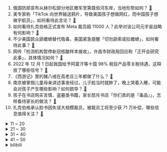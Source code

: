 1. 俄国防部宣布从赫尔松部分地区撤军至第聂伯河东岸，当地形势如何？ [:link:](https://www.zhihu.com/question/565653108)
2. 美专家称「TikTok 向世界输送鸦片，导致美国孩子想做网红，而中国孩子想做宇航员」，如何看待此言论？ [:link:](https://www.zhihu.com/question/565548084)
3. 如何看待扎克伯格正式宣布 Meta 裁员超 11000 人？此举对该公司元宇宙战略有何影响？ [:link:](https://www.zhihu.com/question/565591603)
4. 不少美国民众舔蟾蜍替代吸毒，美国紧急提醒「切勿舔索诺拉蟾蜍」，如何看待此事？ [:link:](https://www.zhihu.com/question/565434279)
5. 网传「检测机构暂停新冠核酸样本接收」，许昌市财政局回应称「正开会研究此事」，具体情况如何？ [:link:](https://www.zhihu.com/question/565563427)
6. 2022 年 12 月 1 日起我国给予阿富汗等十国 98% 税目产品零关税待遇，这释放了哪些信号？ [:link:](https://www.zhihu.com/question/565609719)
7. 《西游记》里的猪八戒在高老庄三年都做了什么？ [:link:](https://www.zhihu.com/question/36978137)
8. 南京被掌掴儿童母亲讲述事发经过，儿子脸当时就肿了，晚上哭着入睡，可能会对孩子产生哪些影响？如何疏导？ [:link:](https://www.zhihu.com/question/565642077)
9. 孩子在书店购买言情、盗墓类书籍，家长怒斥书店「你们卖的是『毒品』」，怎样看待家长的做法？ [:link:](https://www.zhihu.com/question/565585756)
10. 扎克伯格承认脸书因失误大规模裁员，被裁员工将至少获 71 万补偿，哪些信息值得关注？ [:link:](https://www.zhihu.com/question/565561741)
<details>
<summary>11 ~ 20</summary>

11. 按照珠海航展上展示的标准，打包出口一个合成旅大概需要多少钱？ [:link:](https://www.zhihu.com/question/565175485)
12. 南京一男子因自家孩子被同学打伤，上门掌掴对方、推倒老人致骨折，如何评价其做法？遇到这种情况该如何处理？ [:link:](https://www.zhihu.com/question/565595413)
13. 高中老师将羊了个羊改编成历了个史，这种创新教学方法让历史课瞬间变得趣味无穷，如何看待此事？ [:link:](https://www.zhihu.com/question/565612477)
14. 六旬老人嫌打篮球太吵，从 7 楼向篮球场扔饮料瓶。如何看待老人的行为？ [:link:](https://www.zhihu.com/question/565352566)
15. 如何评价《英雄联盟》主播小超梦抽奖手抖事件？ [:link:](https://www.zhihu.com/question/565169296)
16. 媒体报道多地现二手房交易骗局，涉案金额过亿，数百业主「卖房致贫」，具体情况如何？哪些信息值得关注？ [:link:](https://www.zhihu.com/question/565556906)
17. 非法提供韩剧获利 221 万余元，5 名韩剧 TV 相关负责人获刑，如何看待此处罚？有哪些警示作用？ [:link:](https://www.zhihu.com/question/565574918)
18. 封阳台这种栏杆要不要拆？ [:link:](https://www.zhihu.com/question/467056277)
19. 如何看待 CAPCOM 宣布与腾讯天美工作室共同推出《怪物猎人》系列手游新作？ [:link:](https://www.zhihu.com/question/565433152)
20. 家长没车真的很丢人吗? [:link:](https://www.zhihu.com/question/550405596)
</details>
<details>
<summary>21 ~ 30</summary>

21. 新疆库尔勒表示「对北园新村患者医治无效死亡事件」开展调查，有哪些信息值得关注？ [:link:](https://www.zhihu.com/question/565596834)
22. 短道速滑刘氏兄弟申请变更国籍，放弃匈牙利国籍将损失巨额政府年金，如何看待他们的选择？ [:link:](https://www.zhihu.com/question/565566736)
23. 雇主价值 23 万缅因猫坠楼，保姆被扣 9000 多元工资，从法律角度分析保姆应该对此负责吗？ [:link:](https://www.zhihu.com/question/565392541)
24. 泽连斯基改口「若遵循乌克兰的条件，可与俄罗斯和谈」，这将会对局势产生哪些影响？ [:link:](https://www.zhihu.com/question/565543893)
25. 中国航展第二天，你都看到了哪些「大国重器」？你最喜欢哪一款？ [:link:](https://www.zhihu.com/question/565149055)
26. 如何评价三星杯申真谞 2：0 崔精，取得世界大赛个人第四冠？ [:link:](https://www.zhihu.com/question/565399002)
27. 比特币一度跌超 15%，24 小时全网 84 亿元蒸发，37 万人爆仓，发生了什么？哪些信息值得关注？ [:link:](https://www.zhihu.com/question/565546563)
28. 英特尔处理器功能定名为Intel On Demand，可通过付费解锁硬件性能，你对该功能有哪些评价？ [:link:](https://www.zhihu.com/question/564997107)
29. 你和你高中的朋友还有联系吗？ [:link:](https://www.zhihu.com/question/565357922)
30. 我国 10 月 CPI 同比上涨 2.1%， PPI 同比下降1.3%，如何解读？哪些信息值得关注？ [:link:](https://www.zhihu.com/question/565553757)
</details>
<details>
<summary>31 ~ 40</summary>

31. 游戏史上公认最好的作品有哪些？ [:link:](https://www.zhihu.com/question/563795638)
32. 为什么有很多男生打游戏就可以很快乐？ [:link:](https://www.zhihu.com/question/347424469)
33. 32岁，如何避免心态衰老？ [:link:](https://www.zhihu.com/question/565023504)
34. 大学只有前两名能保研，那努力三年得到第三名有意义吗? [:link:](https://www.zhihu.com/question/565419268)
35. 直营十年后，喜茶向自家员工开放加盟，加盟费 50 万元以内，喜茶开放下沉市场透露出何种行业趋势？ [:link:](https://www.zhihu.com/question/564840454)
36. 三口之家有必要买洗碗机吗？ [:link:](https://www.zhihu.com/question/550452975)
37. 国考考试地点一般在什么地方? [:link:](https://www.zhihu.com/question/488839231)
38. 应不应该让孩子的同学常到家里玩？ [:link:](https://www.zhihu.com/question/476783358)
39. 我国首个住房租赁基金在北京正式设立，面向新市民群体，将带来哪些影响？ [:link:](https://www.zhihu.com/question/565617941)
40. 11 月 9 日多家炒股 APP 出故障，「同花顺崩了」上热搜，发生了什么？哪些信息值得关注？ [:link:](https://www.zhihu.com/question/565562145)
</details>
<details>
<summary>41 ~ 50</summary>

41. 美国务院称「美俄将就军控条约相关事宜举行会谈」，此举有何意义？有哪些信息值得关注？ [:link:](https://www.zhihu.com/question/565551283)
42. 医生违约跳槽遭医院索赔，索赔38万有何法律依据？规培医生跳槽的新闻为何如此高发？ [:link:](https://www.zhihu.com/question/565174116)
43. 媒体报道多城二手房挂牌量突破 10 万套，交易周期拉长，具体情况如何？释放了哪些信号？ [:link:](https://www.zhihu.com/question/565598679)
44. 乌媒称「美国防部确认已向乌克兰交付两套 NASAMS 防空系统」，该系统能力如何？ [:link:](https://www.zhihu.com/question/565544696)
45. 如果只能吃一种零食，你会选择什么？ [:link:](https://www.zhihu.com/question/564516604)
46. 如何判断一只猫是真的对你有感情还是只是为了混口饭吃？ [:link:](https://www.zhihu.com/question/279380520)
47. 如果工作得很不开心，你会不会辞职？ [:link:](https://www.zhihu.com/question/563747272)
48. 家庭卫生是选扫地机器人还是洗地机？ [:link:](https://www.zhihu.com/question/353205099)
49. 王毅应约同澳外长通电话，澳方表示无意放大存在的分歧，释放了哪些信息？还有哪些细节值得关注？ [:link:](https://www.zhihu.com/question/565401579)
50. 马斯克的「超级高铁」启动全面测试，时速达 965 公里，该项目前景如何？ [:link:](https://www.zhihu.com/question/565157961)
</details><details>
<summary>bilibili</summary>

1. 折叠屏iPhone全球首发！「科技美学」出品 iPhoneV 经费爆炸/怒肝300天 [:link:](//www.bilibili.com/video/BV1MG4y1f7iF)
2. 眼“色”游戏 （9） [:link:](//www.bilibili.com/video/BV1b14y1p7ju)
3. 本来挺喜欢喝阿萨姆的。 [:link:](//www.bilibili.com/video/BV1Qe4y1s7Er)
4. 五个长期任务，早看早做完哦！ [:link:](//www.bilibili.com/video/BV1mP411F7Ca)
5. [静改动] RC遥控潜艇制作历程 [:link:](//www.bilibili.com/video/BV1M84y1v71R)
6. 今晚上这座城市又多了一个伤心的人 [:link:](//www.bilibili.com/video/BV17K411m7bs)
7. 【纯黑】《战神：诸神黄昏》战神难度无伤攻略解说 第一期 [:link:](//www.bilibili.com/video/BV1Qv4y1U7zC)
8. “你们不要再这样吃面了，这样只会饿死我！”【5】 [:link:](//www.bilibili.com/video/BV1jd4y1r76f)
9. 净化宿舍环境，从我做起 [:link:](//www.bilibili.com/video/BV1XR4y1f77C)
10. “后来才发现，猴哥的悟性可不是一般的高啊！” [:link:](//www.bilibili.com/video/BV1Z14y1V7YB)
<details>
<summary>11 ~ 20</summary>

11. 美越要学习几种语言？被法语支配的恐惧 [:link:](//www.bilibili.com/video/BV1vv4y1U7Zf)
12. 古国守卫者——《原神》遗迹系列怪物创作的幕后 [:link:](//www.bilibili.com/video/BV14P4y1U7DY)
13. 法国人为何在老挝守灵？【硬核狠人43】 [:link:](//www.bilibili.com/video/BV1WY411Z7Cj)
14. 妈妈陪我去相亲后，她终于能理解我了…… [:link:](//www.bilibili.com/video/BV1RR4y1f79M)
15. 雅俗共赏 [:link:](//www.bilibili.com/video/BV1zg411B7c5)
16. 【原神】草系玩法核心辅助，强度爆炸！0命纳西妲测评+教学攻略丨纳西妲使用体验报告 [:link:](//www.bilibili.com/video/BV1Pe4y1x7Du)
17. 叫了几个造型师来改造自己，结果成了氛围感帅哥，这算成功吗？？？ [:link:](//www.bilibili.com/video/BV1xV4y137Av)
18. 当老姑婆上司误会了你喜欢她！ [:link:](//www.bilibili.com/video/BV1rV4y137bo)
19. 把相机绑在老鹰身上，沉浸式飞翔…太震撼了！ [:link:](//www.bilibili.com/video/BV1DG411c7c2)
20. 大石桥联盟回来了《黑桃A》 [:link:](//www.bilibili.com/video/BV1v8411h7ur)
</details>
<details>
<summary>21 ~ 30</summary>

21. 她明明是在认真地做菜，但为什么我这么想笑。。。 [:link:](//www.bilibili.com/video/BV1qG4y1t7bR)
22. 那天我才明白，原来手工，远远落后于时代 [:link:](//www.bilibili.com/video/BV15G4y1t7Bh)
23. 战辉榴莲姐 [:link:](//www.bilibili.com/video/BV1bd4y1w7BN)
24. 蓝 色 女夭 女臣 [:link:](//www.bilibili.com/video/BV1sG4y187EZ)
25. 你们要的《猪猪侠》主题曲改古风 [:link:](//www.bilibili.com/video/BV17g411B753)
26. 这到底该怎么过去啊？？ [:link:](//www.bilibili.com/video/BV1nW4y147Kt)
27. 【原神】看好了，这才是渡海的正确方式！ [:link:](//www.bilibili.com/video/BV1Ge4y1x77Z)
28. 【STN快报6.5季12】我帮阿根廷发展经济，竟被遣返回国 [:link:](//www.bilibili.com/video/BV1Hg411B7t5)
29. 等等..！打劫好像不是用这个的吧！？.. [:link:](//www.bilibili.com/video/BV14e411F7hy)
30. 干了一碗恒河水和干了一碗黄河长江水有啥区别？ [:link:](//www.bilibili.com/video/BV1vt4y1K793)
</details>
<details>
<summary>31 ~ 40</summary>

31. 两亿老年人，困在厕所里 [:link:](//www.bilibili.com/video/BV1VD4y1t7Qu)
32. 全程感受山东北部的普通农村婚礼 [:link:](//www.bilibili.com/video/BV1XG411c7Ux)
33. 全球唯一米其林 油炸树皮 复刻出来会是什么味道 [:link:](//www.bilibili.com/video/BV17K411U75f)
34. 探秘美国拳头公司，总部食堂！！S12比赛从这里发起？ [:link:](//www.bilibili.com/video/BV1se4y117Rd)
35. 【原神配音•5】生无可恋——夜兰 [:link:](//www.bilibili.com/video/BV1YW4y177iT)
36. 对着教令院就是一顿老拳👊 [:link:](//www.bilibili.com/video/BV12g411B7uj)
37. 不好意思，打扰到你们了 [:link:](//www.bilibili.com/video/BV13d4y1w7uL)
38. 天玑9200前瞻上手：赶上A16了吗？ [:link:](//www.bilibili.com/video/BV1Be4y117Dt)
39. 【水果猎人】香蕉的“科技与狠活”？辟谣！ [:link:](//www.bilibili.com/video/BV13d4y1w7mM)
40. 自信，太自信了 [:link:](//www.bilibili.com/video/BV1yP4y127Tf)
</details>
<details>
<summary>41 ~ 50</summary>

41. 说上“家乡话”瞬间注入灵魂【原神语音】 [:link:](//www.bilibili.com/video/BV1sG411w7vN)
42. 鸡你太美生命力为何如此长久？硬核分析鸡你太美的爆火之路【ikun理论强化课】 [:link:](//www.bilibili.com/video/BV1d8411h76u)
43. 这些生活小常识人人都应了解～ [:link:](//www.bilibili.com/video/BV15d4y1r7MT)
44. 这酸奶盖子上的英文很妙，中文翻译更妙！ [:link:](//www.bilibili.com/video/BV1Lt4y1K7JU)
45. 这是小提琴该有的动静？ [:link:](//www.bilibili.com/video/BV1zY411Z7PX)
46. 三 观 比 五 官 正，但 瞎 [:link:](//www.bilibili.com/video/BV1Mm4y1F7oT)
47. 杭州夜市上的“C位”小摊，打动无数网友！ [:link:](//www.bilibili.com/video/BV1W8411h7hL)
48. 骑行翻越折多山，遭遇冻雨和大堵车全身淋湿狼狈不堪，幸好找到一个铁皮房 [:link:](//www.bilibili.com/video/BV1cd4y1k78B)
49. 冷空气来了，帅师傅又做起了他的羊肉！ [:link:](//www.bilibili.com/video/BV1LP4y127Mr)
50. 啊，这就是中年的前奏吗？ [:link:](//www.bilibili.com/video/BV1B84y1v7SH)
</details>
<details>
<summary>51 ~ 60</summary>

51. 【原神】纳西妲读心五星角色：哟？整挺花 [:link:](//www.bilibili.com/video/BV1N84y1v7QF)
52. 【散兵】不会炒？烹饪秘诀诚心奉上！教你做出好吃的散兵！！！【原神】 [:link:](//www.bilibili.com/video/BV1wD4y1t7TN)
53. “风已经有冬天的味道了，那就好好和秋天告个别吧” [:link:](//www.bilibili.com/video/BV1e14y1V7NX)
54. 每天一遍摆烂再见❌4个方法快速进入学习状态 [:link:](//www.bilibili.com/video/BV17G4y187oM)
55. 我们的故事未完待续！求祝福！ [:link:](//www.bilibili.com/video/BV18d4y1F74P)
56. 当时的我表面平静，内心复杂！ [:link:](//www.bilibili.com/video/BV1Be411F7wT)
57. 我只是辞职了，不是辞世了…… [:link:](//www.bilibili.com/video/BV1v24y1f7wg)
58. 我 的 社 交 生 活 [:link:](//www.bilibili.com/video/BV1HP4y127Z6)
59. 紫罗兰永恒花园xMaylaClassic 联名高跟鞋开箱和试穿 [:link:](//www.bilibili.com/video/BV1vP4y127AL)
60. 一个人的人品和他的才华是没有任何关系的 [:link:](//www.bilibili.com/video/BV1h8411h7m7)
</details>
<details>
<summary>61 ~ 70</summary>

61. 主任从来都不是反派🥺 [:link:](//www.bilibili.com/video/BV18D4y1t7xL)
62. 官宣! 王源工作室在B站正式营业啦 [:link:](//www.bilibili.com/video/BV1JP4y1U78T)
63. 【私藏馆】苏打绿《我好想你》唱哭吴青峰的神曲！秋天的思念好像你 [:link:](//www.bilibili.com/video/BV1nG411w7Nt)
64. 氪金游戏策划的人生体验 [:link:](//www.bilibili.com/video/BV1dG411c7Ua)
65. 在英国下雨不打伞的人确实不少！到底为啥？我简要的总结了几点。 [:link:](//www.bilibili.com/video/BV1kW4y1x7Bg)
66. 鸡哥教我学魔法 [:link:](//www.bilibili.com/video/BV1Ue4y1s7XV)
67. 吃早餐去咯～ [:link:](//www.bilibili.com/video/BV1GG4y1t7m7)
68. 这份《提瓦特砍树指南》请收好！ [:link:](//www.bilibili.com/video/BV1Te4y1x7pM)
69. 放射线辐射，会让摄像头变模糊吗？ [:link:](//www.bilibili.com/video/BV1984y1e7Zj)
70. 万圣节都什么👻 [:link:](//www.bilibili.com/video/BV1uD4y1t7k3)
</details>
<details>
<summary>71 ~ 80</summary>

71. 刺激！假装偷偷躲阳台用VR看小姐姐…被女友抓住后又让她看到肌肉帅哥？她会有啥反应… [:link:](//www.bilibili.com/video/BV1Xt4y1K77s)
72. 快来看潮汕牛肉真的会跳舞！！【怎么这么值ep55-官塘兄弟牛肉店】 [:link:](//www.bilibili.com/video/BV1jd4y1F7C1)
73. 嗨，有句话想说给你听 [:link:](//www.bilibili.com/video/BV1Wt4y1K7db)
74. 假如室友关系像情侣.... [:link:](//www.bilibili.com/video/BV1Te4y117yc)
75. 【阿斗】野人大战异鬼大军！真每秒都是经费在燃烧！美剧史诗巨作《权力的游戏》第18期 [:link:](//www.bilibili.com/video/BV1rP4y127qR)
76. 【我结婚了！】恋爱第五年，差点分手还是结婚？那就结婚吧！和世界上最爱我的男人~【1802天，从校服到婚纱】 [:link:](//www.bilibili.com/video/BV11e4y1x7xj)
77. 俩猛男差点被撑爆！800一人的“奇葩”自助餐到底有多离谱！？ [:link:](//www.bilibili.com/video/BV1jP411c7J1)
78. 还真成了！原神哥BeryL要求艾希冠军皮肤做成爱莉希雅，皮肤设计师：行 [:link:](//www.bilibili.com/video/BV1nW4y147mC)
79. Beyond 海阔天空 8bit版 [:link:](//www.bilibili.com/video/BV1Te4y1v7XH)
80. 80后已婚无娃丨这是你想要的婚后生活吗 [:link:](//www.bilibili.com/video/BV1td4y1r7ns)
</details>
<details>
<summary>81 ~ 90</summary>

81. 【国潮盛典】国风少年刘宇《如麟一梦》在龙鳞装的世界中恣意放歌，再现传奇非遗之美 [:link:](//www.bilibili.com/video/BV1Jm4y1F7T4)
82. 宫崎骏动漫风滤镜 [:link:](//www.bilibili.com/video/BV1LP411A7KV)
83. 欢迎来到长沙耶总会 [:link:](//www.bilibili.com/video/BV13e411F74x)
84. 秋天情侣氛围感自拍技巧 [:link:](//www.bilibili.com/video/BV1cP411A7ET)
85. 我真没想到小猫咪能那么重！！ [:link:](//www.bilibili.com/video/BV1se411F7NP)
86. 来东北黑龙江吃什么不踩坑！ [:link:](//www.bilibili.com/video/BV1ut4y1K7m1)
87. 【天才变态x直球辣妹】我就喜欢看你被挑逗时坐怀不乱的样子。 [:link:](//www.bilibili.com/video/BV1VP411A7vP)
88. 告别我的万年刘海后 竟然被你们一致猛夸！ [:link:](//www.bilibili.com/video/BV16v4y1D7WD)
89. 《雅 俗 共 赏》 [:link:](//www.bilibili.com/video/BV1824y1f7vK)
90. 【路温】从国产女性题材剧里挖掘“厌女” [:link:](//www.bilibili.com/video/BV17v4y1S7QT)
</details>
<details>
<summary>91 ~ 100</summary>

91. 中性笔也能写笔锋？轻松拿下卷面分！ [:link:](//www.bilibili.com/video/BV1ke4y1x7ZV)
92. 这就是爱 [:link:](//www.bilibili.com/video/BV1Kt4y1T7TF)
93. 小情侣去酒店，居然被一群鬼围观？经典网剧《灵魂摆渡》第十二回 [:link:](//www.bilibili.com/video/BV1Md4y1F7u3)
94. 第一次吃牛肚包味道真的很不错，跟肉夹馍很像！ [:link:](//www.bilibili.com/video/BV1114y1p7h4)
95. “一觉醒来老婆变成了石原里美” [:link:](//www.bilibili.com/video/BV14P4y1278C)
96. 下血本了，厨房都被我拆了，拆了重建，新的开始！ [:link:](//www.bilibili.com/video/BV1mG411c7q9)
97. 求求你给我一个认识你的机会呜呜 [:link:](//www.bilibili.com/video/BV1e14y1p7VX)
98. 这么漂亮的学姐对你告白，你会......？ [:link:](//www.bilibili.com/video/BV1v14y1V7za)
99. 【高燃】究竟什么样的结局，才配得上这一路的颠沛流离 [:link:](//www.bilibili.com/video/BV1ue411F7nu)
100. 入住新家才会发现的问题 [:link:](//www.bilibili.com/video/BV1yV4y137QW)
</details></details>